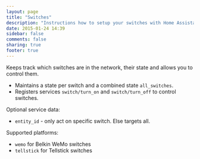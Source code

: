 ```yaml
---
layout: page
title: "Switches"
description: "Instructions how to setup your switches with Home Assistant."
date: 2015-01-24 14:39
sidebar: false
comments: false
sharing: true
footer: true
---
```


Keeps track which switches are in the network, their state and allows you to control them.

 * Maintains a state per switch and a combined state `all_switches`.
 * Registers services `switch/turn_on` and `switch/turn_off` to control switches.

Optional service data:

 - `entity_id` - only act on specific switch. Else targets all.

Supported platforms:

 * `wemo` for Belkin WeMo switches
 * `tellstick` for Tellstick switches

